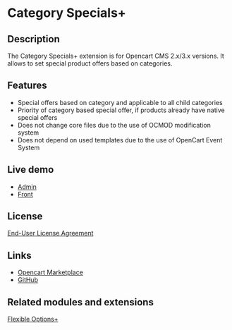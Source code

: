 # Category Specials+

## Description
The Category Specials+ extension is for Opencart CMS 2.x/3.x versions. It allows to set special product offers based on categories.

## Features
* Special offers based on category and applicable to all child categories
* Priority of category based special offer, if products already have native special offers
* Does not change core files due to the use of OCMOD modification system
* Does not depend on used templates due to the use of OpenCart Event System

## Live demo
* [Admin](http://ocmod.freevar.com/oc3020/a/admin/index.php?route=extension/module/category_specials)
* [Front](http://ocmod.freevar.com/oc3020/a)

## License
[End-User License Agreement](https://git.io/JT9YW)

## Links
* [Opencart Marketplace](https://www.opencart.com/index.php?route=marketplace/extension/info&extension_id=40385)
* [GitHub](https://git.io/JU29Z)

## Related modules and extensions
[Flexible Options+](https://www.opencart.com/index.php?route=marketplace/extension/info&extension_id=40391)
